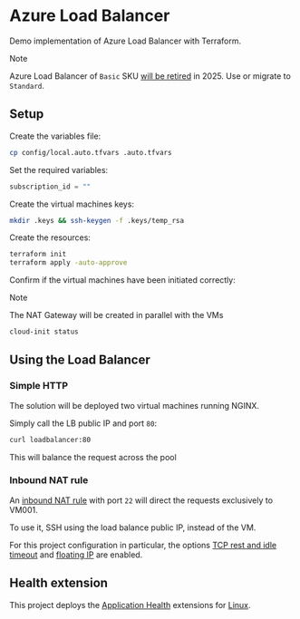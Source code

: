 # Azure Load Balancer

Demo implementation of Azure Load Balancer with Terraform.

> [!NOTE]
> Azure Load Balancer of `Basic` SKU [will be retired][1] in 2025. Use or migrate to `Standard`.

## Setup

Create the variables file:

```sh
cp config/local.auto.tfvars .auto.tfvars
```

Set the required variables:

```terraform
subscription_id = ""
```

Create the virtual machines keys:

```sh
mkdir .keys && ssh-keygen -f .keys/temp_rsa
```

Create the resources:

```sh
terraform init
terraform apply -auto-approve
```

Confirm if the virtual machines have been initiated correctly:

> [!NOTE]
> The NAT Gateway will be created in parallel with the VMs

```sh
cloud-init status
```


## Using the Load Balancer

### Simple HTTP

The solution will be deployed two virtual machines running NGINX.

Simply call the LB public IP and port `80`:

```sh
curl loadbalancer:80
```

This will balance the request across the pool

### Inbound NAT rule

An [inbound NAT rule][2] with port `22` will direct the requests exclusively to VM001.

To use it, SSH using the load balance public IP, instead of the VM.

For this project configuration in particular, the options [TCP rest and idle timeout][3] and [floating IP][4] are enabled.

## Health extension

This project deploys the [Application Health](https://learn.microsoft.com/en-us/azure/virtual-machine-scale-sets/virtual-machine-scale-sets-health-extension?tabs=rest-api) extensions for [Linux](https://github.com/Azure/applicationhealth-extension-linux).


[1]: https://learn.microsoft.com/en-us/azure/load-balancer/skus
[2]: https://learn.microsoft.com/en-us/azure/load-balancer/inbound-nat-rules
[3]: https://learn.microsoft.com/en-us/azure/load-balancer/load-balancer-tcp-idle-timeout?tabs=tcp-reset-idle-portal
[4]: https://learn.microsoft.com/en-us/azure/load-balancer/load-balancer-floating-ip
